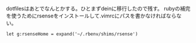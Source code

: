 dotfilesはあとでなんとかする。ひとまずdeinに移行したので残す。
rubyの補完を使うためにrsenseをインストールして.vimrcにパスを書かなければならない。
```
let g:rsenseHome = expand('~/.rbenv/shims/rsense')
```
